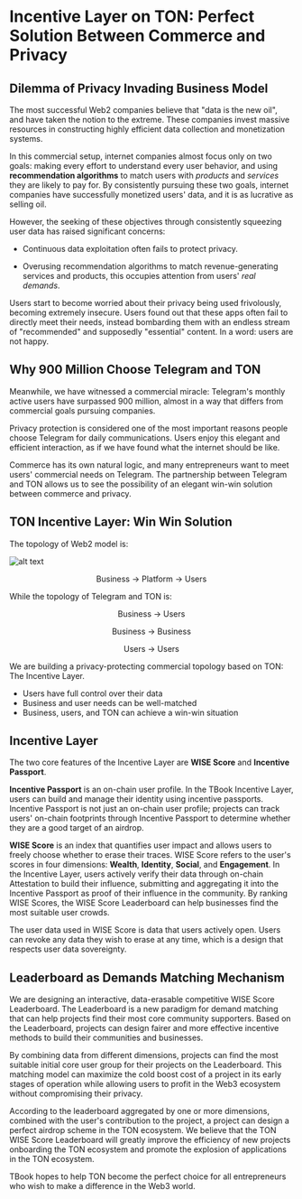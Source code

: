 # Incentive Layer on TON: Perfect Solution Between Commerce and Privacy

## Dilemma of Privacy Invading Business Model

The most successful Web2 companies believe that "data is the new oil", and have taken the notion to the extreme. These companies invest massive resources in constructing highly efficient data collection and monetization systems.

In this commercial setup, internet companies almost focus only on two goals: making every effort to understand every user behavior, and using **recommendation algorithms** to match users with _products_ and _services_ they are likely to pay for. By consistently pursuing these two goals, internet companies have successfully monetized users' data, and it is as lucrative as selling oil.

However, the seeking of these objectives through consistently squeezing user data has raised significant concerns:

- Continuous data exploitation often fails to protect privacy.

- Overusing recommendation algorithms to match revenue-generating services and products, this occupies attention from users' _real demands_.

Users start to become worried about their privacy being used frivolously, becoming extremely insecure. Users found out that these apps often fail to directly meet their needs, instead bombarding them with an endless stream of "recommended" and supposedly "essential" content. In a word: users are not happy.

## Why 900 Million Choose Telegram and TON

Meanwhile, we have witnessed a commercial miracle: Telegram's monthly active users have surpassed 900 million, almost in a way that differs from commercial goals pursuing companies.

Privacy protection is considered one of the most important reasons people choose Telegram for daily communications. Users enjoy this elegant and efficient interaction, as if we have found what the internet should be like.

Commerce has its own natural logic, and many entrepreneurs want to meet users' commercial needs on Telegram. The partnership between Telegram and TON allows us to see the possibility of an elegant win-win solution between commerce and privacy.

## TON Incentive Layer: Win Win Solution

The topology of Web2 model is:

![alt text](https://github.com/tbook-dev/ton-builder-score/blob/main/pics/businessusersplatform.png)


<p align="center">
Business -> Platform -> Users
</p>

While the topology of Telegram and TON is:

<p align="center">
Business -> Users
</p>
<p align="center">
Business -> Business
</p>
<p align="center">
Users -> Users
</p>

We are building a privacy-protecting commercial topology based on TON: The Incentive Layer.

- Users have full control over their data
- Business and user needs can be well-matched
- Business, users, and TON can achieve a win-win situation

## Incentive Layer

The two core features of the Incentive Layer are **WISE Score** and **Incentive Passport**.

**Incentive Passport** is an on-chain user profile. In the TBook Incentive Layer, users can build and manage their identity using incentive passports. Incentive Passport is not just an on-chain user profile; projects can track users' on-chain footprints through Incentive Passport to determine whether they are a good target of an airdrop.

**WISE Score** is an index that quantifies user impact and allows users to freely choose whether to erase their traces. WISE Score refers to the user's scores in four dimensions: **Wealth**, **Identity**, **Social**, and **Engagement**. In the Incentive Layer, users actively verify their data through on-chain Attestation to build their influence, submitting and aggregating it into the Incentive Passport as proof of their influence in the community. By ranking WISE Scores, the WISE Score Leaderboard can help businesses find the most suitable user crowds.

The user data used in WISE Score is data that users actively open. Users can revoke any data they wish to erase at any time, which is a design that respects user data sovereignty.

## Leaderboard as Demands Matching Mechanism

We are designing an interactive, data-erasable competitive WISE Score Leaderboard. The Leaderboard is a new paradigm for demand matching that can help projects find their most core community supporters. Based on the Leaderboard, projects can design fairer and more effective incentive methods to build their communities and businesses.

By combining data from different dimensions, projects can find the most suitable initial core user group for their projects on the Leaderboard. This matching model can maximize the cold boost cost of a project in its early stages of operation while allowing users to profit in the Web3 ecosystem without compromising their privacy.

According to the leaderboard aggregated by one or more dimensions, combined with the user's contribution to the project, a project can design a perfect airdrop scheme in the TON ecosystem. We believe that the TON WISE Score Leaderboard will greatly improve the efficiency of new projects onboarding the TON ecosystem and promote the explosion of applications in the TON ecosystem.

TBook hopes to help TON become the perfect choice for all entrepreneurs who wish to make a difference in the Web3 world.
